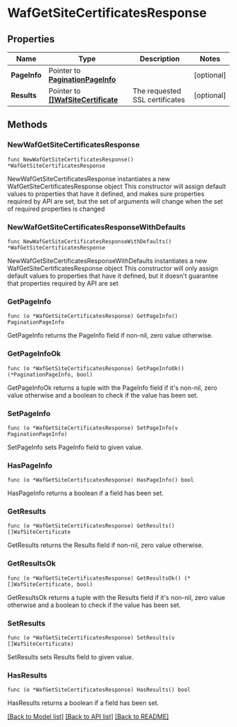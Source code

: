 # WafGetSiteCertificatesResponse

## Properties

Name | Type | Description | Notes
------------ | ------------- | ------------- | -------------
**PageInfo** | Pointer to [**PaginationPageInfo**](paginationPageInfo.md) |  | [optional] 
**Results** | Pointer to [**[]WafSiteCertificate**](wafSiteCertificate.md) | The requested SSL certificates | [optional] 

## Methods

### NewWafGetSiteCertificatesResponse

`func NewWafGetSiteCertificatesResponse() *WafGetSiteCertificatesResponse`

NewWafGetSiteCertificatesResponse instantiates a new WafGetSiteCertificatesResponse object
This constructor will assign default values to properties that have it defined,
and makes sure properties required by API are set, but the set of arguments
will change when the set of required properties is changed

### NewWafGetSiteCertificatesResponseWithDefaults

`func NewWafGetSiteCertificatesResponseWithDefaults() *WafGetSiteCertificatesResponse`

NewWafGetSiteCertificatesResponseWithDefaults instantiates a new WafGetSiteCertificatesResponse object
This constructor will only assign default values to properties that have it defined,
but it doesn't guarantee that properties required by API are set

### GetPageInfo

`func (o *WafGetSiteCertificatesResponse) GetPageInfo() PaginationPageInfo`

GetPageInfo returns the PageInfo field if non-nil, zero value otherwise.

### GetPageInfoOk

`func (o *WafGetSiteCertificatesResponse) GetPageInfoOk() (*PaginationPageInfo, bool)`

GetPageInfoOk returns a tuple with the PageInfo field if it's non-nil, zero value otherwise
and a boolean to check if the value has been set.

### SetPageInfo

`func (o *WafGetSiteCertificatesResponse) SetPageInfo(v PaginationPageInfo)`

SetPageInfo sets PageInfo field to given value.

### HasPageInfo

`func (o *WafGetSiteCertificatesResponse) HasPageInfo() bool`

HasPageInfo returns a boolean if a field has been set.

### GetResults

`func (o *WafGetSiteCertificatesResponse) GetResults() []WafSiteCertificate`

GetResults returns the Results field if non-nil, zero value otherwise.

### GetResultsOk

`func (o *WafGetSiteCertificatesResponse) GetResultsOk() (*[]WafSiteCertificate, bool)`

GetResultsOk returns a tuple with the Results field if it's non-nil, zero value otherwise
and a boolean to check if the value has been set.

### SetResults

`func (o *WafGetSiteCertificatesResponse) SetResults(v []WafSiteCertificate)`

SetResults sets Results field to given value.

### HasResults

`func (o *WafGetSiteCertificatesResponse) HasResults() bool`

HasResults returns a boolean if a field has been set.


[[Back to Model list]](../README.md#documentation-for-models) [[Back to API list]](../README.md#documentation-for-api-endpoints) [[Back to README]](../README.md)


